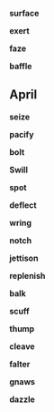 
**surface**

**exert**

**faze**

**baffle**

## April 

**seize** 

**pacify**

**bolt**

**Swill**

**spot**

**deflect**

**wring**

**notch**  

**jettison**

**replenish**

**balk**

**scuff**

**thump**

**cleave**

**falter**

**gnaws**

**dazzle** 
